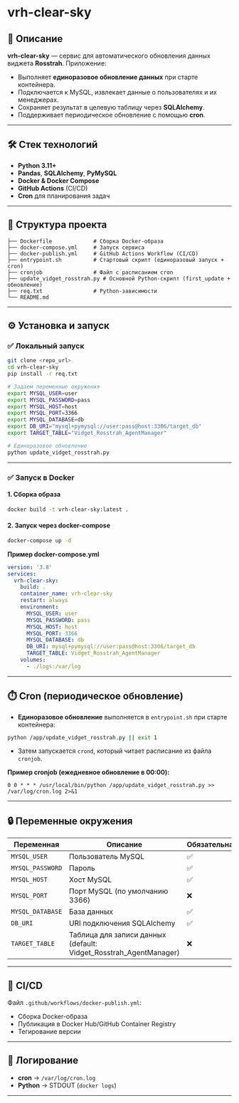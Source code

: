 # vrh-clear-sky

## 📌 Описание
**vrh-clear-sky** — сервис для автоматического обновления данных виджета **Rosstrah**. Приложение:
- Выполняет **единоразовое обновление данных** при старте контейнера.
- Подключается к MySQL, извлекает данные о пользователях и их менеджерах.
- Сохраняет результат в целевую таблицу через **SQLAlchemy**.
- Поддерживает периодическое обновление с помощью **cron**.

---

## 🛠️ Стек технологий
- **Python 3.11+**
- **Pandas**, **SQLAlchemy**, **PyMySQL**
- **Docker & Docker Compose**
- **GitHub Actions** (CI/CD)
- **Cron** для планирования задач

---

## 📂 Структура проекта
```
├── Dockerfile             # Сборка Docker-образа
├── docker-compose.yml     # Запуск сервиса
├── docker-publish.yml     # GitHub Actions Workflow (CI/CD)
├── entrypoint.sh          # Стартовый скрипт (единоразовый запуск + cron)
├── cronjob                # Файл с расписанием cron
├── update_vidget_rosstrah.py # Основной Python-скрипт (first_update + обновление)
├── req.txt                # Python-зависимости
└── README.md
```

---

## ⚙️ Установка и запуск

### ✅ Локальный запуск
```bash
git clone <repo_url>
cd vrh-clear-sky
pip install -r req.txt

# Задаем переменные окружения
export MYSQL_USER=user
export MYSQL_PASSWORD=pass
export MYSQL_HOST=host
export MYSQL_PORT=3366
export MYSQL_DATABASE=db
export DB_URI="mysql+pymysql://user:pass@host:3306/target_db"
export TARGET_TABLE="Vidget_Rosstrah_AgentManager"

# Единоразовое обновление
python update_vidget_rosstrah.py
```

---

### ✅ Запуск в Docker
#### 1. Сборка образа
```bash
docker build -t vrh-clear-sky:latest .
```
#### 2. Запуск через docker-compose
```bash
docker-compose up -d
```

**Пример docker-compose.yml**
```yaml
version: '3.8'
services:
  vrh-clear-sky:
    build: .
    container_name: vrh-clear-sky
    restart: always
    environment:
      MYSQL_USER: user
      MYSQL_PASSWORD: pass
      MYSQL_HOST: host
      MYSQL_PORT: 3366
      MYSQL_DATABASE: db
      DB_URI: mysql+pymysql://user:pass@host:3306/target_db
      TARGET_TABLE: Vidget_Rosstrah_AgentManager
    volumes:
      - ./logs:/var/log
```

---

## ⏱️ Cron (периодическое обновление)
- **Единоразовое обновление** выполняется в `entrypoint.sh` при старте контейнера:
```sh
python /app/update_vidget_rosstrah.py || exit 1
```
- Затем запускается `crond`, который читает расписание из файла `cronjob`.

**Пример cronjob (ежедневное обновление в 00:00):**
```
0 0 * * * /usr/local/bin/python /app/update_vidget_rosstrah.py >> /var/log/cron.log 2>&1
```

---

## 🔒 Переменные окружения
| Переменная       | Описание                                  | Обязательна |
|-------------------|-------------------------------------------|-------------|
| `MYSQL_USER`      | Пользователь MySQL                       | ✅          |
| `MYSQL_PASSWORD`  | Пароль                                   | ✅          |
| `MYSQL_HOST`      | Хост MySQL                               | ✅          |
| `MYSQL_PORT`      | Порт MySQL (по умолчанию 3366)          | ❌          |
| `MYSQL_DATABASE`  | База данных                              | ✅          |
| `DB_URI`          | URI подключения SQLAlchemy              | ✅          |
| `TARGET_TABLE`    | Таблица для записи данных (default: Vidget_Rosstrah_AgentManager) | ❌ |

---

## 🔄 CI/CD
Файл `.github/workflows/docker-publish.yml`:
- Сборка Docker-образа
- Публикация в Docker Hub/GitHub Container Registry
- Тегирование версии

---

## 📜 Логирование
- **cron** → `/var/log/cron.log`
- **Python** → STDOUT (`docker logs`)

---

